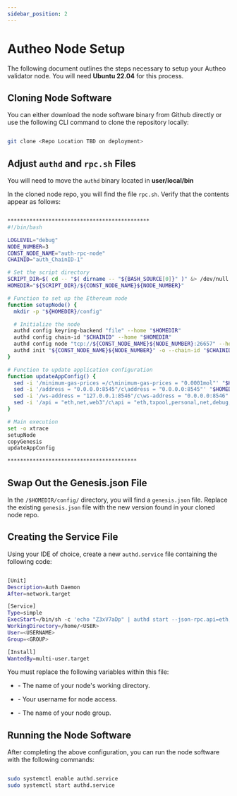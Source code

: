 ```yaml
---
sidebar_position: 2
---
```


# Autheo Node Setup

The following document outlines the steps necessary to setup your Autheo validator node. You will need **Ubuntu 22.04** for this process.

## Cloning Node Software

You can either download the node software binary from Github directly or use the following CLI command to clone the repository locally:

```bash

git clone <Repo Location TBD on deployment>

```

## Adjust `authd` and `rpc.sh` Files

You will need to move the `authd` binary located in **user/local/bin**

<!-- TODO: Check with Zeeve about what this means. -->

In the cloned node repo, you will find the file `rpc.sh`. Verify that the contents appear as follows:

```bash

*********************************************
#!/bin/bash

LOGLEVEL="debug"
NODE_NUMBER=3
CONST_NODE_NAME="auth-rpc-node"
CHAINID="auth_ChainID-1"

# Set the script directory
SCRIPT_DIR=$( cd -- "$( dirname -- "${BASH_SOURCE[0]}" )" &> /dev/null && pwd )
HOMEDIR="${SCRIPT_DIR}/${CONST_NODE_NAME}${NODE_NUMBER}"

# Function to set up the Ethereum node
function setupNode() {
  mkdir -p "${HOMEDIR}/config"

  # Initialize the node
  authd config keyring-backend "file" --home "$HOMEDIR"
  authd config chain-id "$CHAINID" --home "$HOMEDIR"
  authd config node "tcp://${CONST_NODE_NAME}${NODE_NUMBER}:26657" --home "$HOMEDIR"
  authd init "${CONST_NODE_NAME}${NODE_NUMBER}" -o --chain-id "$CHAINID" --home "$HOMEDIR"
}

# Function to update application configuration
function updateAppConfig() {
  sed -i '/minimum-gas-prices =/c\minimum-gas-prices = "0.0001mol"' "$HOMEDIR/config/app.toml"
  sed -i '/address = "0.0.0.0:8545"/c\address = "0.0.0.0:8545"' "$HOMEDIR/config/app.toml"
  sed -i '/ws-address = "127.0.0.1:8546"/c\ws-address = "0.0.0.0:8546"' "$HOMEDIR/config/app.toml"
  sed -i '/api = "eth,net,web3"/c\api = "eth,txpool,personal,net,debug,web3"' "$HOMEDIR/config/app.toml"
}

# Main execution
set -o xtrace
setupNode
copyGenesis
updateAppConfig

*****************************************

```

## Swap Out the Genesis.json File

In the `/$HOMEDIR/config/` directory, you will find a `genesis.json` file. Replace the existing `genesis.json` file with the new version found in your cloned node repo.

## Creating the Service File

Using your IDE of choice, create a new `authd.service` file containing the following code:

```bash

[Unit]
Description=Auth Daemon
After=network.target

[Service]
Type=simple
ExecStart=/bin/sh -c 'echo "Z3xV7aDp" | authd start --json-rpc.api=eth,txpool,personal,net,debug,web3 --api.enable --home YOUR_HOME-DIR' 
WorkingDirectory=/home/<USER>
User=<USERNAME>
Group=<GROUP>

[Install]
WantedBy=multi-user.target


```

You must replace the following variables within this file:

* <USER> - The name of your node's working directory.

* <USERNAME> - Your username for node access.

* <GROUP> - The name of your node group.

## Running the Node Software

After completing the above configuration, you can run the node software with the following commands:

```bash

sudo systemctl enable authd.service
sudo systemctl start authd.service 

```